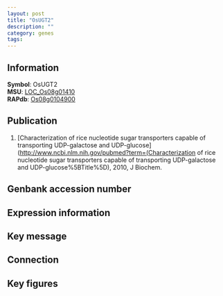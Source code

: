 ```yaml
---
layout: post
title: "OsUGT2"
description: ""
category: genes
tags: 
---
```


## Information
__Symbol__: OsUGT2  
__MSU__: [LOC_Os08g01410](http://rice.plantbiology.msu.edu/cgi-bin/ORF_infopage.cgi?orf=LOC_Os08g01410)  
__RAPdb__: [Os08g0104900](http://rapdb.dna.affrc.go.jp/viewer/gbrowse_details/irgsp1?name=Os08g0104900)  

## Publication
1. [Characterization of rice nucleotide sugar transporters capable of transporting UDP-galactose and UDP-glucose](http://www.ncbi.nlm.nih.gov/pubmed?term=(Characterization of rice nucleotide sugar transporters capable of transporting UDP-galactose and UDP-glucose%5BTitle%5D), 2010, J Biochem.

## Genbank accession number

## Expression information

## Key message

## Connection

## Key figures


